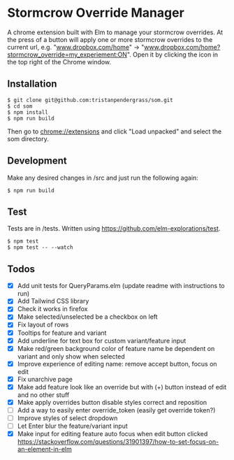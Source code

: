 # Stormcrow Override Manager

A chrome extension built with Elm to manage your stormcrow overrides. At the press of a button will apply one or more stormcrow overrides to the current url, e.g. "www.dropbox.com/home" -> "www.dropbox.com/home?stormcrow_override=my_experiement:ON". Open it by clicking the icon in the top right of the Chrome window.

## Installation

```
$ git clone git@github.com:tristanpendergrass/som.git
$ cd som
$ npm install
$ npm run build
```

Then go to [chrome://extensions](chrome://extensions) and click "Load unpacked" and select the som directory.

## Development

Make any desired changes in /src and just run the following again:

```
$ npm run build
```

## Test

Tests are in /tests. Written using https://github.com/elm-explorations/test.

```
$ npm test
$ npm test -- --watch
```

## Todos

- [x] Add unit tests for QueryParams.elm (update readme with instructions to run)
- [x] Add Tailwind CSS library
- [x] Check it works in firefox
- [x] Make selected/unselected be a checkbox on left
- [x] Fix layout of rows
- [x] Tooltips for feature and variant
- [x] Add underline for text box for custom variant/feature input
- [x] Make red/green background color of feature name be dependent on variant and only show when selected
- [x] Improve experience of editing name: remove accept button, focus on edit
- [x] Fix unarchive page
- [x] Make add feature look like an override but with (+) button instead of edit and no other stuff
- [x] Make apply overrides button disable styles correct and reposition
- [ ] Add a way to easily enter override_token (easily get override token?)
- [ ] Improve styles of select dropdown
- [ ] Let Enter blur the feature/variant input
- [x] Make input for editing feature auto focus when edit button clicked https://stackoverflow.com/questions/31901397/how-to-set-focus-on-an-element-in-elm
